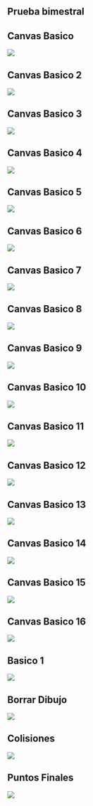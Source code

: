 ## Prueba bimestral

## Canvas Basico 

![](img/Captura%20de%20pantalla%20de%202022-06-14%2008-14-52.png)

## Canvas Basico 2
![](img/cap2.png)

## Canvas Basico 3
![](img/cap3.png)

## Canvas Basico 4
![](img/cap4.png)

## Canvas Basico 5
![](img/cap5.png)

## Canvas Basico 6
![](img/cap6.png)

## Canvas Basico 7
![](img/cap7.png)

## Canvas Basico 8
![](img/cap8.png)

## Canvas Basico 9
![](img/cap9.png)


## Canvas Basico 10
![](img/cap10.png)

## Canvas Basico 11
![](img/cap11.png)

## Canvas Basico 12
![](img/cap12.png)

## Canvas Basico 13
![](img/cap13.png)

## Canvas Basico 14
![](img/cap14.png)

## Canvas Basico 15
![](img/cap15.png)

## Canvas Basico 16
![](img/cap16.png)

## Basico 1
![](img/basico1.png)

## Borrar Dibujo
![](img/borrardibujo.png)

## Colisiones 
![](img/colisiones.png)

## Puntos Finales
![](img/puntosfinales.png)